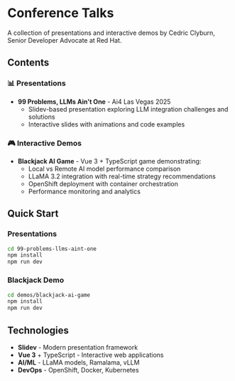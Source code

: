 # Conference Talks

A collection of presentations and interactive demos by Cedric Clyburn, Senior Developer Advocate at Red Hat.

## Contents

### 📊 Presentations
- **99 Problems, LLMs Ain't One** - Ai4 Las Vegas 2025
  - Slidev-based presentation exploring LLM integration challenges and solutions
  - Interactive slides with animations and code examples

### 🎮 Interactive Demos
- **Blackjack AI Game** - Vue 3 + TypeScript game demonstrating:
  - Local vs Remote AI model performance comparison
  - LLaMA 3.2 integration with real-time strategy recommendations
  - OpenShift deployment with container orchestration
  - Performance monitoring and analytics

## Quick Start

### Presentations
```bash
cd 99-problems-llms-aint-one
npm install
npm run dev
```

### Blackjack Demo
```bash
cd demos/blackjack-ai-game
npm install
npm run dev
```

## Technologies
- **Slidev** - Modern presentation framework
- **Vue 3** + TypeScript - Interactive web applications
- **AI/ML** - LLaMA models, Ramalama, vLLM
- **DevOps** - OpenShift, Docker, Kubernetes

